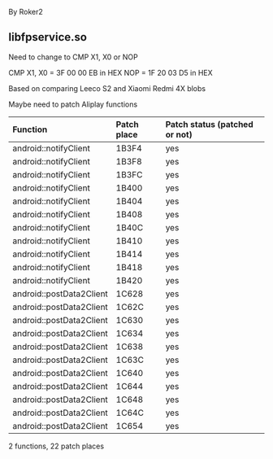 By Roker2

## libfpservice.so

Need to change to CMP X1, X0 or NOP

CMP X1, X0 = 3F 00 00 EB in HEX
NOP = 1F 20 03 D5 in HEX

Based on comparing Leeco S2 and Xiaomi Redmi 4X blobs

Maybe need to patch Aliplay functions

| Function                 | Patch place | Patch status (patched or not) |
| :----------------------- | :---------- | :---------------------------- |
| android::notifyClient    | 1B3F4       | yes                           |
| android::notifyClient    | 1B3F8       | yes                           |
| android::notifyClient    | 1B3FC       | yes                           |
| android::notifyClient    | 1B400       | yes                           |
| android::notifyClient    | 1B404       | yes                           |
| android::notifyClient    | 1B408       | yes                           |
| android::notifyClient    | 1B40C       | yes                           |
| android::notifyClient    | 1B410       | yes                           |
| android::notifyClient    | 1B414       | yes                           |
| android::notifyClient    | 1B418       | yes                           |
| android::notifyClient    | 1B420       | yes                           |
| android::postData2Client | 1C628       | yes                           |
| android::postData2Client | 1C62C       | yes                           |
| android::postData2Client | 1C630       | yes                           |
| android::postData2Client | 1C634       | yes                           |
| android::postData2Client | 1C638       | yes                           |
| android::postData2Client | 1C63C       | yes                           |
| android::postData2Client | 1C640       | yes                           |
| android::postData2Client | 1C644       | yes                           |
| android::postData2Client | 1C648       | yes                           |
| android::postData2Client | 1C64C       | yes                           |
| android::postData2Client | 1C654       | yes                           |

2 functions, 22 patch places
